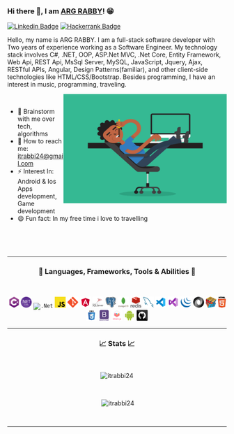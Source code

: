 ### Hi there 👋, I am [ARG RABBY](https://github.com/itrabbi24/)! 😁
[![Linkedin Badge](https://img.shields.io/badge/LinkedIn-0077B5?style=for-the-badge&logo=linkedin&logoColor=white)](https://www.linkedin.com/in/itrabbi24)
[![Hackerrank Badge](https://img.shields.io/badge/HackerEarth-%232C3454.svg?&style=for-the-badge&logo=HackerEarth&logoColor=Blue)](https://www.hackerrank.com/itrabbi24)


Hello, my name is ARG RABBY. I am a full-stack software developer with Two years of experience working as a Software Engineer. My technology stack involves C#, .NET, OOP, ASP.Net MVC, .Net Core, Entity Framework, Web Api, REST Api, MsSql Server, MySQL, JavaScript, Jquery, Ajax, RESTful APIs, Angular, Design Patterns(familiar), and other client-side technologies like HTML/CSS/Bootstrap. Besides programming, I have an interest in music, programming, traveling.

<img align="right" height="250" width="375" alt="" src="https://raw.githubusercontent.com/itrabbi24/itrabbi24/master/gifs/coder.gif" />&nbsp;&nbsp;&nbsp;
<br>

- 💬 Brainstorm with me over tech, algorithms
- 📧 How to reach me: itrabbi24@gmail.com
- ⚡ Interest In: Android & Ios Apps development, Game development
- 😄 Fun fact: In my free time i love to travelling


<br><br><br>



<hr>
<h3 align="center">💎 Languages, Frameworks, Tools & Abilities 💎</h2>
<br>
<p align="center">
  <code><img title="C#" height="25" src="https://raw.githubusercontent.com/itrabbi24/itrabbi24/6724d766d96715569dcf0d92fe4328b81a059bf4/icon/cSharp.svg"></code>
  <code><img title=".NetCore" height="25" src="https://raw.githubusercontent.com/itrabbi24/itrabbi24/6724d766d96715569dcf0d92fe4328b81a059bf4/icon/dotnetcore.svg"></code>
  <code><img title=".Net" height="25" src="hhttps://raw.githubusercontent.com/itrabbi24/itrabbi24/6724d766d96715569dcf0d92fe4328b81a059bf4/icon/dot-net-original-wordmark.svg"></code>
  <code><img title="Javascript" height="25" src="https://raw.githubusercontent.com/itrabbi24/itrabbi24/6724d766d96715569dcf0d92fe4328b81a059bf4/icon/javascript.svg"></code>
  <code><img title="Git" height="25" src="https://raw.githubusercontent.com/itrabbi24/itrabbi24/6724d766d96715569dcf0d92fe4328b81a059bf4/icon/git-original.svg"></code>
  <code><img title="AngularJS" height="25" src="https://raw.githubusercontent.com/itrabbi24/itrabbi24/6724d766d96715569dcf0d92fe4328b81a059bf4/icon/angular.svg"></code>
  <code><img title="MsSQL" height="25" src="https://raw.githubusercontent.com/itrabbi24/itrabbi24/6724d766d96715569dcf0d92fe4328b81a059bf4/icon/mssql.svg"></code>
  <code><img title="PostgreSQL" height="25" src="https://raw.githubusercontent.com/itrabbi24/itrabbi24/6724d766d96715569dcf0d92fe4328b81a059bf4/icon/postgresql.svg"></code>
  <code><img title="Mongodb" height="25" src="https://raw.githubusercontent.com/itrabbi24/itrabbi24/6724d766d96715569dcf0d92fe4328b81a059bf4/icon/mongodb-original-wordmark.svg"></code>
  <code><img title="Redis" height="25" src="https://raw.githubusercontent.com/itrabbi24/itrabbi24/6724d766d96715569dcf0d92fe4328b81a059bf4/icon/redis-original-wordmark.svg"></code>
  <code><img title="Mysql" height="25" src="https://raw.githubusercontent.com/itrabbi24/itrabbi24/6724d766d96715569dcf0d92fe4328b81a059bf4/icon/mysql.svg"></code>
  <code><img title="Visual Studio Code" height="25" src="https://raw.githubusercontent.com/itrabbi24/itrabbi24/6724d766d96715569dcf0d92fe4328b81a059bf4/icon/icons8-visual-studio-code-2019.svg"></code>
  <code><img title="Microsoft Visual Studio" height="25" src="https://raw.githubusercontent.com/itrabbi24/itrabbi24/6724d766d96715569dcf0d92fe4328b81a059bf4/icon/icons8-visual-studio-2019.svg"></code>
  <code><img title="JQuery" height="25" src="https://raw.githubusercontent.com/itrabbi24/itrabbi24/6724d766d96715569dcf0d92fe4328b81a059bf4/icon/jquery-original.svg"></code>
  <code><img title="JSON" height="25" src="https://raw.githubusercontent.com/itrabbi24/itrabbi24/6724d766d96715569dcf0d92fe4328b81a059bf4/icon/json.svg"></code>
  <code><img title="Problem Solving" height="25" src="https://raw.githubusercontent.com/itrabbi24/itrabbi24/6724d766d96715569dcf0d92fe4328b81a059bf4/icon/problemSolving.png"></code>
  <code><img title="HTML5" height="25" src="https://raw.githubusercontent.com/itrabbi24/itrabbi24/6724d766d96715569dcf0d92fe4328b81a059bf4/icon/html5.svg"></code>
  <code><img title="CSS" height="25" src="https://raw.githubusercontent.com/itrabbi24/itrabbi24/6724d766d96715569dcf0d92fe4328b81a059bf4/icon/css.svg"></code>
  <code><img title="Bootstrap" height="25" src="https://raw.githubusercontent.com/itrabbi24/itrabbi24/6724d766d96715569dcf0d92fe4328b81a059bf4/icon/bootstrap-plain-wordmark.svg"></code>
  <code><img title="Chartjs" height="25" src="https://raw.githubusercontent.com/itrabbi24/itrabbi24/6724d766d96715569dcf0d92fe4328b81a059bf4/icon/chartjs.svg"></code>
  <code><img title="Android" height="25" src="https://raw.githubusercontent.com/itrabbi24/itrabbi24/6724d766d96715569dcf0d92fe4328b81a059bf4/icon/android.svg"></code>
  <code><img title="GitHub" height="25" src="https://raw.githubusercontent.com/itrabbi24/itrabbi24/6724d766d96715569dcf0d92fe4328b81a059bf4/icon/github.svg"></code>

</p>
<hr>

<h3 align="center">📈 Stats 📈</h2>
<br>
<p align=center>
  <div align=center>
    <p><img align="center" src="https://github-readme-stats.vercel.app/api/top-langs?username=itrabbi24&show_icons=true&locale=en&layout=compact" alt="itrabbi24" /></p>
  </div>
  <br>
  <div align=center>
    <p>&nbsp;<img align="center" src="https://github-readme-stats.vercel.app/api?username=itrabbi24&show_icons=true&locale=en" alt="itrabbi24" /></p>
  </div>
  <br>
</p>

<hr>

